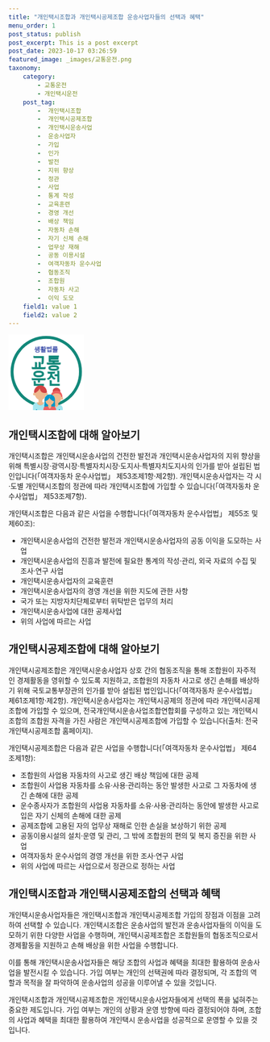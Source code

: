 ```yaml
---
title: "개인택시조합과 개인택시공제조합 운송사업자들의 선택과 혜택"
menu_order: 1
post_status: publish
post_excerpt: This is a post excerpt
post_date: 2023-10-17 03:26:59
featured_image: _images/교통운전.png
taxonomy:
    category:
        - 교통운전
        - 개인택시운전
    post_tag:
        -  개인택시조합
        -  개인택시공제조합
        -  개인택시운송사업
        -  운송사업자
        -  가입
        -  인가
        -  발전
        -  지위 향상
        -  정관
        -  사업
        -  통계 작성
        -  교육훈련
        -  경영 개선
        -  배상 책임
        -  자동차 손해
        -  자기 신체 손해
        -  업무상 재해
        -  공동 이용시설
        -  여객자동차 운수사업
        -  협동조직
        -  조합원
        -  자동차 사고
        -  이익 도모
    field1: value 1
    field2: value 2
---
```


![교통운전](/_images/교통운전.png)

## 개인택시조합에 대해 알아보기
개인택시조합은 개인택시운송사업의 건전한 발전과 개인택시운송사업자의 지위 향상을 위해 특별시장·광역시장·특별자치시장·도지사·특별자치도지사의 인가를 받아 설립된 법인입니다(「여객자동차 운수사업법」 제53조제1항·제2항). 개인택시운송사업자는 각 시·도별 개인택시조합의 정관에 따라 개인택시조합에 가입할 수 있습니다(「여객자동차 운수사업법」 제53조제7항).

개인택시조합은 다음과 같은 사업을 수행합니다(「여객자동차 운수사업법」 제55조 및 제60조):
- 개인택시운송사업의 건전한 발전과 개인택시운송사업자의 공동 이익을 도모하는 사업
- 개인택시운송사업의 진흥과 발전에 필요한 통계의 작성·관리, 외국 자료의 수집 및 조사·연구 사업
- 개인택시운송사업자의 교육훈련
- 개인택시운송사업자의 경영 개선을 위한 지도에 관한 사항
- 국가 또는 지방자치단체로부터 위탁받은 업무의 처리
- 개인택시운송사업에 대한 공제사업
- 위의 사업에 따르는 사업

## 개인택시공제조합에 대해 알아보기
개인택시공제조합은 개인택시운송사업자 상호 간의 협동조직을 통해 조합원이 자주적인 경제활동을 영위할 수 있도록 지원하고, 조합원의 자동차 사고로 생긴 손해를 배상하기 위해 국토교통부장관의 인가를 받아 설립된 법인입니다(「여객자동차 운수사업법」 제61조제1항·제2항). 개인택시운송사업자는 개인택시공제의 정관에 따라 개인택시공제조합에 가입할 수 있으며, 전국개인택시운송사업조합연합회를 구성하고 있는 개인택시조합의 조합원 자격을 가진 사람은 개인택시공제조합에 가입할 수 있습니다(출처: 전국개인택시공제조합 홈페이지).

개인택시공제조합은 다음과 같은 사업을 수행합니다(「여객자동차 운수사업법」 제64조제1항):
- 조합원의 사업용 자동차의 사고로 생긴 배상 책임에 대한 공제
- 조합원이 사업용 자동차를 소유·사용·관리하는 동안 발생한 사고로 그 자동차에 생긴 손해에 대한 공제
- 운수종사자가 조합원의 사업용 자동차를 소유·사용·관리하는 동안에 발생한 사고로 입은 자기 신체의 손해에 대한 공제
- 공제조합에 고용된 자의 업무상 재해로 인한 손실을 보상하기 위한 공제
- 공동이용시설의 설치·운영 및 관리, 그 밖에 조합원의 편의 및 복지 증진을 위한 사업
- 여객자동차 운수사업의 경영 개선을 위한 조사·연구 사업
- 위의 사업에 따르는 사업으로서 정관으로 정하는 사업

## 개인택시조합과 개인택시공제조합의 선택과 혜택
개인택시운송사업자들은 개인택시조합과 개인택시공제조합 가입의 장점과 이점을 고려하여 선택할 수 있습니다. 개인택시조합은 운송사업의 발전과 운송사업자들의 이익을 도모하기 위한 다양한 사업을 수행하며, 개인택시공제조합은 조합원들의 협동조직으로서 경제활동을 지원하고 손해 배상을 위한 사업을 수행합니다.

이를 통해 개인택시운송사업자들은 해당 조합의 사업과 혜택을 최대한 활용하여 운송사업을 발전시킬 수 있습니다. 가입 여부는 개인의 선택권에 따라 결정되며, 각 조합의 역할과 목적을 잘 파악하여 운송사업의 성공을 이루어낼 수 있을 것입니다.

개인택시조합과 개인택시공제조합은 개인택시운송사업자들에게 선택의 폭을 넓혀주는 중요한 제도입니다. 가입 여부는 개인의 상황과 운영 방향에 따라 결정되어야 하며, 조합의 사업과 혜택을 최대한 활용하여 개인택시 운송사업을 성공적으로 운영할 수 있을 것입니다.

